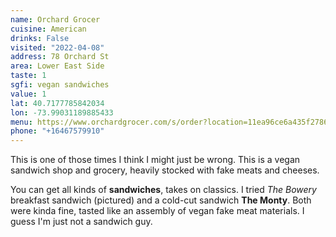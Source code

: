 ```yaml
---
name: Orchard Grocer
cuisine: American
drinks: False
visited: "2022-04-08"
address: 78 Orchard St
area: Lower East Side
taste: 1
sgfi: vegan sandwiches
value: 1
lat: 40.7177785842034
lon: -73.99031189885433
menu: https://www.orchardgrocer.com/s/order?location=11ea96ce6a435f27860a0cc47a2ae3c4
phone: "+16467579910"
---
```


This is one of those times I think I might just be wrong. This is a vegan sandwich shop and grocery, heavily stocked with fake meats and cheeses. 

You can get all kinds of **sandwiches**, takes on classics. I tried *The Bowery* breakfast sandwich (pictured) and a cold-cut sandwich **The Monty**. Both were kinda fine, tasted like an assembly of vegan fake meat materials. I guess I'm just not a sandwich guy.
